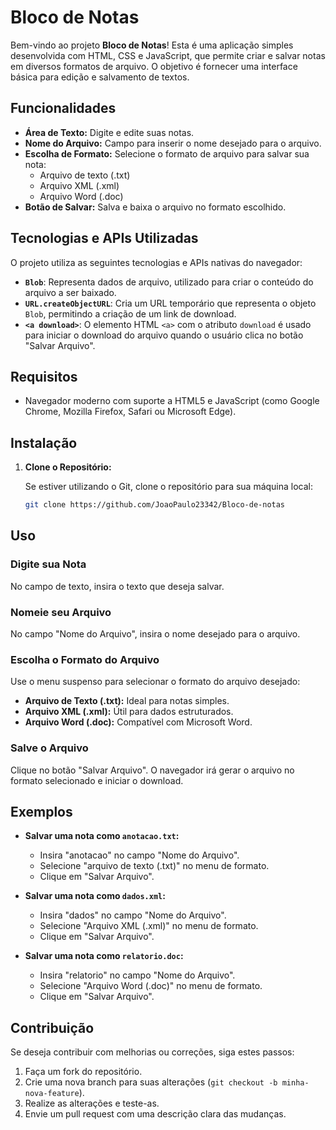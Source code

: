 # Bloco de Notas

Bem-vindo ao projeto **Bloco de Notas**! Esta é uma aplicação simples desenvolvida com HTML, CSS e JavaScript, que permite criar e salvar notas em diversos formatos de arquivo. O objetivo é fornecer uma interface básica para edição e salvamento de textos.

## Funcionalidades

- **Área de Texto:** Digite e edite suas notas.
- **Nome do Arquivo:** Campo para inserir o nome desejado para o arquivo.
- **Escolha de Formato:** Selecione o formato de arquivo para salvar sua nota:
  - Arquivo de texto (.txt)
  - Arquivo XML (.xml)
  - Arquivo Word (.doc)
- **Botão de Salvar:** Salva e baixa o arquivo no formato escolhido.

## Tecnologias e APIs Utilizadas

O projeto utiliza as seguintes tecnologias e APIs nativas do navegador:

- **`Blob`**: Representa dados de arquivo, utilizado para criar o conteúdo do arquivo a ser baixado.
- **`URL.createObjectURL`**: Cria um URL temporário que representa o objeto `Blob`, permitindo a criação de um link de download.
- **`<a download>`**: O elemento HTML `<a>` com o atributo `download` é usado para iniciar o download do arquivo quando o usuário clica no botão "Salvar Arquivo".

## Requisitos

- Navegador moderno com suporte a HTML5 e JavaScript (como Google Chrome, Mozilla Firefox, Safari ou Microsoft Edge).

## Instalação

1. **Clone o Repositório:**

   Se estiver utilizando o Git, clone o repositório para sua máquina local:

   ```sh
   git clone https://github.com/JoaoPaulo23342/Bloco-de-notas

## Uso

### Digite sua Nota

No campo de texto, insira o texto que deseja salvar.

### Nomeie seu Arquivo

No campo "Nome do Arquivo", insira o nome desejado para o arquivo.

### Escolha o Formato do Arquivo

Use o menu suspenso para selecionar o formato do arquivo desejado:

- **Arquivo de Texto (.txt):** Ideal para notas simples.
- **Arquivo XML (.xml):** Útil para dados estruturados.
- **Arquivo Word (.doc):** Compatível com Microsoft Word.

### Salve o Arquivo

Clique no botão "Salvar Arquivo". O navegador irá gerar o arquivo no formato selecionado e iniciar o download.

## Exemplos

- **Salvar uma nota como `anotacao.txt`:**
  - Insira "anotacao" no campo "Nome do Arquivo".
  - Selecione "arquivo de texto (.txt)" no menu de formato.
  - Clique em "Salvar Arquivo".

- **Salvar uma nota como `dados.xml`:**
  - Insira "dados" no campo "Nome do Arquivo".
  - Selecione "Arquivo XML (.xml)" no menu de formato.
  - Clique em "Salvar Arquivo".

- **Salvar uma nota como `relatorio.doc`:**
  - Insira "relatorio" no campo "Nome do Arquivo".
  - Selecione "Arquivo Word (.doc)" no menu de formato.
  - Clique em "Salvar Arquivo".

## Contribuição

Se deseja contribuir com melhorias ou correções, siga estes passos:

1. Faça um fork do repositório.
2. Crie uma nova branch para suas alterações (`git checkout -b minha-nova-feature`).
3. Realize as alterações e teste-as.
4. Envie um pull request com uma descrição clara das mudanças.
